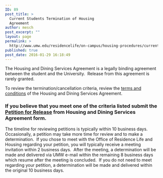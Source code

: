 ```yaml
---
ID: 89
post_title: >
  Current Students Termination of Housing
  Agreement
author: mesch
post_excerpt: ""
layout: page
permalink: >
  http://www.umw.edu/residencelife/on-campus/housing-procedures/current-students-termination-of-housing-agreement/
published: true
post_date: 2016-01-29 16:18:49
---
```

The Housing and Dining Services Agreement is a legally binding agreement between the student and the University.  Release from this agreement is rarely granted.

To review the termination/cancellation criteria, review the <a href="http://students.umw.edu/residencelife/agreementinfo/">terms and conditions</a> of the Housing and Dining Services Agreement.
<h3>If you believe that you meet one of the criteria listed submit the <a href="https://orgsync.com/59554/forms/290984">Petition for Release</a> from Housing and Dining Services Agreement form.</h3>
The timeline for reviewing petitions is typically within 10 business days.  Occasionally, a petition may take more time for review and to make a determination.  If you chose to meet with the Office of Residence Life and Housing regarding your petition, you will typically receive a meeting invitation within 2 business days.  After the meeting, a determination will be made and delivered via UMW e-mail within the remaining 8 business days which resume after the meeting is concluded.  If you do not need to meet regarding your petition, a determination will be made and delivered within the original 10 business days.